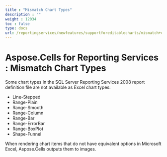 ```yaml
---
title : "Mismatch Chart Types" 
description : "" 
weight : 12034 
toc : false
type: docs
url: /reportingservices/newfeatures/supportforeditablecharts/mismatch+chart+types/
---
```


# Aspose.Cells for Reporting Services : Mismatch Chart Types


Some chart types in the SQL Server Reporting Services 2008 report definition file are not available as Excel chart types:

*   Line-Stepped
*   Range-Plain
*   Range-Smooth
*   Range-Column
*   Range-Bar
*   Range-ErrorBar
*   Range-BoxPlot
*   Shape-Funnel

When rendering chart items that do not have equivalent options in Microsoft Excel, Aspose.Cells outputs them to images.

